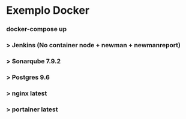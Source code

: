 # Exemplo Docker

### docker-compose up
### > Jenkins (No container node + newman + newmanreport)
### > Sonarqube 7.9.2
### > Postgres 9.6
### > nginx latest
### > portainer latest

